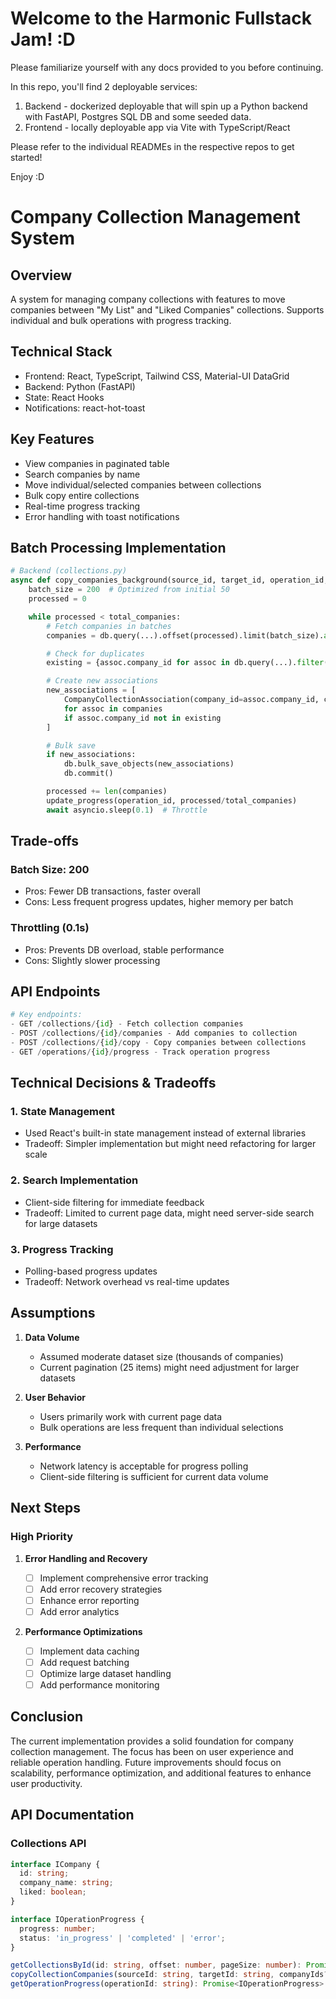 # Welcome to the Harmonic Fullstack Jam! :D

Please familiarize yourself with any docs provided to you before continuing.

In this repo, you'll find 2 deployable services:

1. Backend - dockerized deployable that will spin up a Python backend with FastAPI, Postgres SQL DB and some seeded data.
2. Frontend - locally deployable app via Vite with TypeScript/React

Please refer to the individual READMEs in the respective repos to get started!

Enjoy :D

# Company Collection Management System

## Overview

A system for managing company collections with features to move companies between "My List" and "Liked Companies" collections. Supports individual and bulk operations with progress tracking.

## Technical Stack

- Frontend: React, TypeScript, Tailwind CSS, Material-UI DataGrid
- Backend: Python (FastAPI)
- State: React Hooks
- Notifications: react-hot-toast

## Key Features

- View companies in paginated table
- Search companies by name
- Move individual/selected companies between collections
- Bulk copy entire collections
- Real-time progress tracking
- Error handling with toast notifications

## Batch Processing Implementation

```python
# Backend (collections.py)
async def copy_companies_background(source_id, target_id, operation_id, total_companies, db):
    batch_size = 200  # Optimized from initial 50
    processed = 0

    while processed < total_companies:
        # Fetch companies in batches
        companies = db.query(...).offset(processed).limit(batch_size).all()

        # Check for duplicates
        existing = {assoc.company_id for assoc in db.query(...).filter(...).all()}

        # Create new associations
        new_associations = [
            CompanyCollectionAssociation(company_id=assoc.company_id, collection_id=target_id)
            for assoc in companies
            if assoc.company_id not in existing
        ]

        # Bulk save
        if new_associations:
            db.bulk_save_objects(new_associations)
            db.commit()

        processed += len(companies)
        update_progress(operation_id, processed/total_companies)
        await asyncio.sleep(0.1)  # Throttle
```

## Trade-offs

### Batch Size: 200

- Pros: Fewer DB transactions, faster overall
- Cons: Less frequent progress updates, higher memory per batch

### Throttling (0.1s)

- Pros: Prevents DB overload, stable performance
- Cons: Slightly slower processing

## API Endpoints

```python
# Key endpoints:
- GET /collections/{id} - Fetch collection companies
- POST /collections/{id}/companies - Add companies to collection
- POST /collections/{id}/copy - Copy companies between collections
- GET /operations/{id}/progress - Track operation progress
```

## Technical Decisions & Tradeoffs

### 1. State Management

- Used React's built-in state management instead of external libraries
- Tradeoff: Simpler implementation but might need refactoring for larger scale

### 2. Search Implementation

- Client-side filtering for immediate feedback
- Tradeoff: Limited to current page data, might need server-side search for large datasets

### 3. Progress Tracking

- Polling-based progress updates
- Tradeoff: Network overhead vs real-time updates

## Assumptions

1. **Data Volume**

   - Assumed moderate dataset size (thousands of companies)
   - Current pagination (25 items) might need adjustment for larger datasets

2. **User Behavior**

   - Users primarily work with current page data
   - Bulk operations are less frequent than individual selections

3. **Performance**
   - Network latency is acceptable for progress polling
   - Client-side filtering is sufficient for current data volume

## Next Steps

### High Priority

1. **Error Handling and Recovery**

   - [ ] Implement comprehensive error tracking
   - [ ] Add error recovery strategies
   - [ ] Enhance error reporting
   - [ ] Add error analytics

2. **Performance Optimizations**
   - [ ] Implement data caching
   - [ ] Add request batching
   - [ ] Optimize large dataset handling
   - [ ] Add performance monitoring

## Conclusion

The current implementation provides a solid foundation for company collection management. The focus has been on user experience and reliable operation handling. Future improvements should focus on scalability, performance optimization, and additional features to enhance user productivity.

## API Documentation

### Collections API

```typescript
interface ICompany {
  id: string;
  company_name: string;
  liked: boolean;
}

interface IOperationProgress {
  progress: number;
  status: 'in_progress' | 'completed' | 'error';
}

getCollectionsById(id: string, offset: number, pageSize: number): Promise<{companies: ICompany[], total: number}>
copyCollectionCompanies(sourceId: string, targetId: string, companyIds?: string[]): Promise<{operation_id: string}>
getOperationProgress(operationId: string): Promise<IOperationProgress>
```

